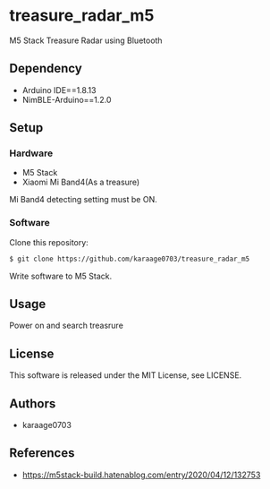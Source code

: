 # treasure_radar_m5
M5 Stack Treasure Radar using Bluetooth

## Dependency
- Arduino IDE==1.8.13
- NimBLE-Arduino==1.2.0

## Setup
### Hardware
- M5 Stack
- Xiaomi Mi Band4(As a treasure)

Mi Band4 detecting setting must be ON.

### Software
Clone this repository:

```sh
$ git clone https://github.com/karaage0703/treasure_radar_m5
```

Write software to M5 Stack.

## Usage
Power on and search treasrure

## License
This software is released under the MIT License, see LICENSE.

## Authors
- karaage0703

## References
- https://m5stack-build.hatenablog.com/entry/2020/04/12/132753
